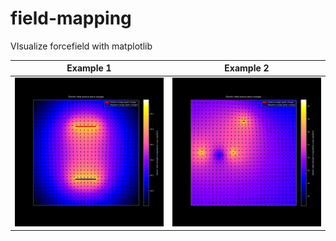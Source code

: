 # field-mapping
VIsualize forcefield with matplotlib

Example 1 | Example 2
--- | ---
![](https://github.com/Mbiushelix/field-mapping/blob/main/results/electric%20field%201.png) | ![](https://github.com/Mbiushelix/field-mapping/blob/main/results/electric%20field%202.png)
